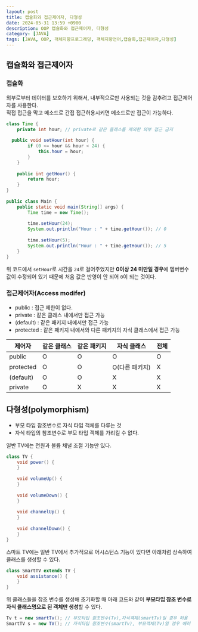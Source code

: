 ```yaml
---
layout: post
title: 캡슐화와 접근제어자, 다형성
date: 2024-05-31 13:59 +0900
description: OOP 캡슐화와 접근제어자, 다형성
category: [JAVA]
tags: [JAVA, OOP, 객체지향프로그래밍, 객체지향언어,캡슐화,접근제어자,다형성]
---
```

## 캡슐화와 접근제어자
### 캡슐화
외부로부터 데이터를 보호하기 위해서, 내부적으로만 사용되는 것을 감추려고 접근제어자를 사용한다.<br/>
직접 접근을 막고 메소드로 간접 접근허용시키면 메소드로만 접근이 가능하다.
```java
class Time {  
    private int hour; // private로 같은 클래스를 제외한 외부 접근 금지  
  
  public void setHour(int hour) {  
        if (0 <= hour && hour < 24) {  
            this.hour = hour;  
        }  
    }  
  
    public int getHour() {  
        return hour;  
    }  
}  
  
public class Main {  
    public static void main(String[] args) {  
        Time time = new Time();  
  
        time.setHour(24);  
        System.out.println("Hour : " + time.getHour()); // 0  
  
        time.setHour(5);  
        System.out.println("Hour : " + time.getHour()); // 5 
    }  
}
```
위 코드에서 `setHour`로 시간을 `24`로 걸어주었지만 **0이상 24 미만일 경우**에 멤버변수 값이 수정되어 있기 때문에 처음 값은 반영이 안 되어 `0`이 되는 것이다.

### 접근제어자(Access modifer)
- public : 접근 제한이 없다.
- private : 같은 클래스 내에서만 접근 가능
- (default) : 같은 패키지 내에서만 접근 가능
- protected : 같은 패키지 내에서와 다른 패키지의 자식 클래스에서 접근 가능

|제어자|같은 클래스|같은 패키지|자식 클래스|전체|
|--|--|--|--|--|
|public|O|O|O|O|
|protected|O|O|O(다른 패키지)|X|
|(default)|O|O|X|X|
|private|O|X|X|X|

## 다형성(polymorphism)
- 부모 타입 참조변수로 자식 타입 객체를 다루는 것
- 자식 타입의 참조변수로 부모 타입 객체를 가리킬 수 없다.

일반 TV에는 전원과 볼륨 채널 조절 기능만 있다.
```java
class TV {  
    void power() {  
    }  
  
    void volumeUp() {  
    }  
  
    void volumeDown() {  
    }  
  
    void channelUp() {  
    }  
  
    void channelDown() {  
    }  
}
```

스마트 TV에는 일반 TV에서 추가적으로 어시스턴스 기능이 있다면 아래처럼 상속하여 클래스를 생성할 수 있다.
```java
class SmartTV extends TV {  
    void assistance() {  
    }  
}
```

위 클래스들을 참조 변수를 생성해 초기화할 때 아래 코드와 같이 **부모타입 참조 변수로 자식 클래스명으로 된 객체만 생성**할 수 있다.
```java
Tv t = new smartTv(); // 부모타입 참조변수(Tv),자식객체(smartTv)일 경우 허용
SmartTV s = new TV(); // 자식타입 참조변수(smartTv), 부모객체(Tv)일 경우 에러
```